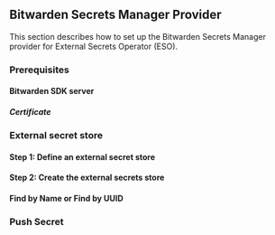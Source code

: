 ## Bitwarden Secrets Manager Provider

This section describes how to set up the Bitwarden Secrets Manager provider for External Secrets Operator (ESO).

### Prerequisites

#### Bitwarden SDK server

##### Certificate

### External secret store

#### Step 1: Define an external secret store

#### Step 2: Create the external secrets store

#### Find by Name or Find by UUID

### Push Secret

